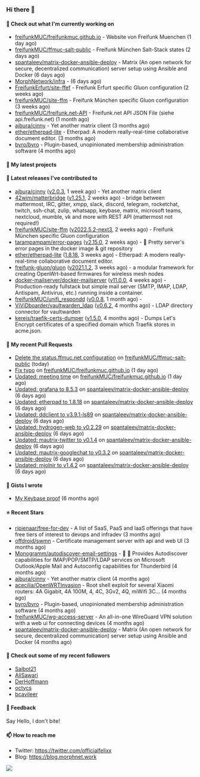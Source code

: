 ### Hi there 👋

#### 👷 Check out what I'm currently working on

- [freifunkMUC/freifunkmuc.github.io](https://github.com/freifunkMUC/freifunkmuc.github.io) - Website von Freifunk Muenchen (1 day ago)
- [freifunkMUC/ffmuc-salt-public](https://github.com/freifunkMUC/ffmuc-salt-public) - Freifunk München Salt-Stack states (2 days ago)
- [spantaleev/matrix-docker-ansible-deploy](https://github.com/spantaleev/matrix-docker-ansible-deploy) - Matrix (An open network for secure, decentralized communication) server setup using Ansible and Docker (6 days ago)
- [MorphNetwork/infra](https://github.com/MorphNetwork/infra) -  (6 days ago)
- [FreifunkErfurt/site-ffef](https://github.com/FreifunkErfurt/site-ffef) - Freifunk Erfurt specific Gluon configuration  (2 weeks ago)
- [freifunkMUC/site-ffm](https://github.com/freifunkMUC/site-ffm) - Freifunk München specific Gluon configuration (3 weeks ago)
- [freifunkMUC/freifunk.net-API](https://github.com/freifunkMUC/freifunk.net-API) - Freifunk.net API JSON File (siehe api.freifunk.net) (1 month ago)
- [ajbura/cinny](https://github.com/ajbura/cinny) - Yet another matrix client (3 months ago)
- [ether/etherpad-lite](https://github.com/ether/etherpad-lite) - Etherpad: A modern really-real-time collaborative document editor. (3 months ago)
- [byro/byro](https://github.com/byro/byro) - Plugin-based, unopinionated membership administration software (4 months ago)

#### 🌱 My latest projects


#### 🔭 Latest releases I've contributed to

- [ajbura/cinny](https://github.com/ajbura/cinny) ([v2.0.3](https://github.com/ajbura/cinny/releases/tag/v2.0.3), 1 week ago) - Yet another matrix client
- [42wim/matterbridge](https://github.com/42wim/matterbridge) ([v1.25.1](https://github.com/42wim/matterbridge/releases/tag/v1.25.1), 2 weeks ago) - bridge between mattermost, IRC, gitter, xmpp, slack, discord, telegram, rocketchat, twitch, ssh-chat, zulip, whatsapp, keybase, matrix, microsoft teams, nextcloud, mumble, vk and more with REST API (mattermost not required!)
- [freifunkMUC/site-ffm](https://github.com/freifunkMUC/site-ffm) ([v2022.5.2-next3](https://github.com/freifunkMUC/site-ffm/releases/tag/v2022.5.2-next3), 2 weeks ago) - Freifunk München specific Gluon configuration
- [tarampampam/error-pages](https://github.com/tarampampam/error-pages) ([v2.15.0](https://github.com/tarampampam/error-pages/releases/tag/v2.15.0), 2 weeks ago) - 🚧 Pretty server&#39;s error pages in the docker image &amp; git repository
- [ether/etherpad-lite](https://github.com/ether/etherpad-lite) ([1.8.18](https://github.com/ether/etherpad-lite/releases/tag/1.8.18), 3 weeks ago) - Etherpad: A modern really-real-time collaborative document editor.
- [freifunk-gluon/gluon](https://github.com/freifunk-gluon/gluon) ([v2021.1.2](https://github.com/freifunk-gluon/gluon/releases/tag/v2021.1.2), 3 weeks ago) - a modular framework for creating OpenWrt-based firmwares for wireless mesh nodes
- [docker-mailserver/docker-mailserver](https://github.com/docker-mailserver/docker-mailserver) ([v11.0.0](https://github.com/docker-mailserver/docker-mailserver/releases/tag/v11.0.0), 4 weeks ago) - Production-ready fullstack but simple mail server (SMTP, IMAP, LDAP, Antispam, Antivirus, etc.) running inside a container.
- [freifunkMUC/unifi_respondd](https://github.com/freifunkMUC/unifi_respondd) ([v0.0.8](https://github.com/freifunkMUC/unifi_respondd/releases/tag/v0.0.8), 1 month ago) - 
- [ViViDboarder/vaultwarden_ldap](https://github.com/ViViDboarder/vaultwarden_ldap) ([v0.6.2](https://github.com/ViViDboarder/vaultwarden_ldap/releases/tag/v0.6.2), 4 months ago) - LDAP directory connector for vaultwarden
- [kereis/traefik-certs-dumper](https://github.com/kereis/traefik-certs-dumper) ([v1.5.0](https://github.com/kereis/traefik-certs-dumper/releases/tag/v1.5.0), 4 months ago) - Dumps Let&#39;s Encrypt certificates of a specified domain which Traefik stores in acme.json.

#### 🔨 My recent Pull Requests

- [Delete the status.ffmuc.net configuration](https://github.com/freifunkMUC/ffmuc-salt-public/pull/104) on [freifunkMUC/ffmuc-salt-public](https://github.com/freifunkMUC/ffmuc-salt-public) (today)
- [Fix typo](https://github.com/freifunkMUC/freifunkmuc.github.io/pull/334) on [freifunkMUC/freifunkmuc.github.io](https://github.com/freifunkMUC/freifunkmuc.github.io) (1 day ago)
- [Updated: meeting time](https://github.com/freifunkMUC/freifunkmuc.github.io/pull/333) on [freifunkMUC/freifunkmuc.github.io](https://github.com/freifunkMUC/freifunkmuc.github.io) (1 day ago)
- [Updated: grafana to 8.5.3](https://github.com/spantaleev/matrix-docker-ansible-deploy/pull/1845) on [spantaleev/matrix-docker-ansible-deploy](https://github.com/spantaleev/matrix-docker-ansible-deploy) (6 days ago)
- [Updated: etherpad to 1.8.18](https://github.com/spantaleev/matrix-docker-ansible-deploy/pull/1844) on [spantaleev/matrix-docker-ansible-deploy](https://github.com/spantaleev/matrix-docker-ansible-deploy) (6 days ago)
- [Updated: ddclient to v3.9.1-ls89](https://github.com/spantaleev/matrix-docker-ansible-deploy/pull/1843) on [spantaleev/matrix-docker-ansible-deploy](https://github.com/spantaleev/matrix-docker-ansible-deploy) (6 days ago)
- [Updated: hydrogen-web to v0.2.29](https://github.com/spantaleev/matrix-docker-ansible-deploy/pull/1842) on [spantaleev/matrix-docker-ansible-deploy](https://github.com/spantaleev/matrix-docker-ansible-deploy) (6 days ago)
- [Updated: mautrix-twitter to v0.1.4](https://github.com/spantaleev/matrix-docker-ansible-deploy/pull/1841) on [spantaleev/matrix-docker-ansible-deploy](https://github.com/spantaleev/matrix-docker-ansible-deploy) (6 days ago)
- [Updated: mautrix-googlechat to v0.3.2](https://github.com/spantaleev/matrix-docker-ansible-deploy/pull/1840) on [spantaleev/matrix-docker-ansible-deploy](https://github.com/spantaleev/matrix-docker-ansible-deploy) (6 days ago)
- [Updated: mjolnir to v1.4.2](https://github.com/spantaleev/matrix-docker-ansible-deploy/pull/1839) on [spantaleev/matrix-docker-ansible-deploy](https://github.com/spantaleev/matrix-docker-ansible-deploy) (6 days ago)

#### 📓 Gists I wrote

- [My Keybase proof](https://gist.github.com/69863960a08efeb03ad576ccaf93d880) (6 months ago)

#### ⭐ Recent Stars

- [ripienaar/free-for-dev](https://github.com/ripienaar/free-for-dev) - A list of SaaS, PaaS and IaaS offerings that have free tiers of interest to devops and infradev (3 months ago)
- [offdroid/swmn](https://github.com/offdroid/swmn) - Certificate management server with api and web UI (3 months ago)
- [Monogramm/autodiscover-email-settings](https://github.com/Monogramm/autodiscover-email-settings) - :whale: :wrench: Provides Autodiscover capabilities for IMAP/POP/SMTP/LDAP services on Microsoft Outlook/Apple Mail and Autoconfig capabilities for Thunderbird (4 months ago)
- [ajbura/cinny](https://github.com/ajbura/cinny) - Yet another matrix client (4 months ago)
- [acecilia/OpenWRTInvasion](https://github.com/acecilia/OpenWRTInvasion) - Root shell exploit for several Xiaomi routers: 4A Gigabit, 4A 100M, 4, 4C, 3Gv2, 4Q, miWifi 3C... (4 months ago)
- [byro/byro](https://github.com/byro/byro) - Plugin-based, unopinionated membership administration software (4 months ago)
- [freifunkMUC/wg-access-server](https://github.com/freifunkMUC/wg-access-server) - An all-in-one WireGuard VPN solution with a web ui for connecting devices (4 months ago)
- [spantaleev/matrix-docker-ansible-deploy](https://github.com/spantaleev/matrix-docker-ansible-deploy) - Matrix (An open network for secure, decentralized communication) server setup using Ansible and Docker (4 months ago)

#### 👯 Check out some of my recent followers

- [Saibot21](https://github.com/Saibot21)
- [AliSawari](https://github.com/AliSawari)
- [DerHoffmann](https://github.com/DerHoffmann)
- [octycs](https://github.com/octycs)
- [bcavileer](https://github.com/bcavileer)

#### 💬 Feedback

Say Hello, I don't bite!

#### 📫 How to reach me

- Twitter: https://twitter.com/officialfelixx
- Blog: https://blog.morphnet.work

<img align="left" src="https://github-readme-stats.vercel.app/api?username=GoliathLabs&show_icons=true&hide_border=true&layout=compact&theme=chartreuse-dark&hide_rank=true&include_all_commits=true&bg_color=0d1117" />
